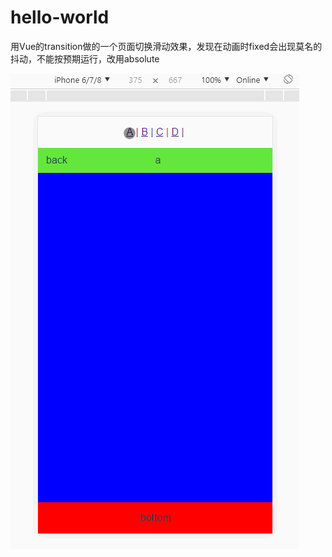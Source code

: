 # hello-world

用Vue的transition做的一个页面切换滑动效果，发现在动画时fixed会出现莫名的抖动，不能按预期运行，改用absolute

![image](https://github.com/Aiden1204/VueAnimateDemo/blob/master/showImg/exampleLog.gif)

